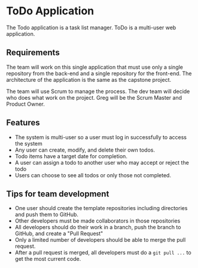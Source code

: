 # ToDo Application

The Todo application is a task list manager. ToDo is a  multi-user web application.

## Requirements

The team will work on this single application that must use only a single repository from the back-end and a single repository for the front-end. The architecture of the application is the same as the capstone project.

The team will use Scrum to manage the process. The dev team will decide who does what work on the project. Greg will be the Scrum Master and Product Owner.

## Features

* The system is multi-user so a user must log in successfully to access the system
* Any user can create, modify, and delete their own todos.
* Todo items have a target date for completion.
* A user can assign a todo to another user who may accept or reject the todo
* Users can choose to see all todos or only those not completed.

## Tips for team development

* One user should create the template repositories including directories and push them to GitHub.
* Other developers must be made collaborators in those repositories
* All developers should do their work in a branch, push the branch to GitHub, and create a "Pull Request"
* Only a limited number of developers should be able to merge the pull request.
* After a pull request is merged, all developers must do a `git pull ...` to get the most current code.